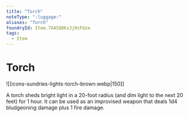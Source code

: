 ```yaml
---
title: "Torch"
noteType: ":luggage:"
aliases: "Torch"
foundryId: Item.7XASQOKsJj0zFUze
tags:
  - Item
---
```


# Torch
![[icons-sundries-lights-torch-brown.webp|150]]

A torch sheds bright light in a 20-foot radius (and dim light to the next 20 feet) for 1 hour. It can be used as an improvised weapon that deals 1d4 bludgeoning damage plus 1 fire damage.
